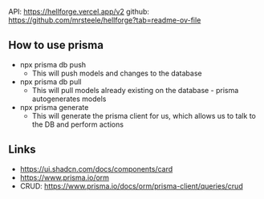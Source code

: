 API: https://hellforge.vercel.app/v2
github: https://github.com/mrsteele/hellforge?tab=readme-ov-file

## How to use prisma

- npx prisma db push
  - This will push models and changes to the database
- npx prisma db pull
  - This will pull models already existing on the database - prisma autogenerates models
- npx prisma generate
  - This will generate the prisma client for us, which allows us to talk to the DB and perform actions

## Links

- https://ui.shadcn.com/docs/components/card
- https://www.prisma.io/orm
- CRUD: https://www.prisma.io/docs/orm/prisma-client/queries/crud
